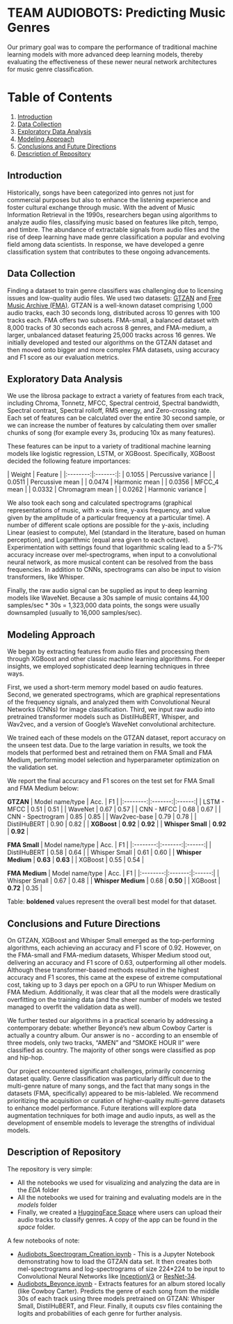 # TEAM AUDIOBOTS: Predicting Music Genres

Our primary goal was to compare the performance of traditional machine learning models with more advanced deep learning models, thereby evaluating the effectiveness of these newer neural network architectures for music genre classification. 

<!-- ## About Team Audiobots
Team members: Aycan Katitas, Dylan Bates, Paul VanKoughnett, Muhammed Cifci, Soheyl Anbouhi, Johann Thiel
-->

# Table of Contents
1. [Introduction](#Introduction)
2. [Data Collection](#Data-Collection)
3. [Exploratory Data Analysis](#Exploratory-Data-Analysis)
4. [Modeling Approach](#Modeling-Approach)
5. [Conclusions and Future Directions](#Conclusions-and-Future-Directions)
6. [Description of Repository](#Description-of-Repository)

## Introduction

Historically, songs have been categorized into genres not just for commercial purposes but also to enhance the listening experience and foster cultural exchange through music. With the advent of Music Information Retrieval in the 1990s, researchers began using algorithms to analyze audio files, classifying music based on features like pitch, tempo, and timbre. The abundance of extractable signals from audio files and the rise of deep learning have made genre classification a popular and evolving field among data scientists. In response, we have developed a genre classification system that contributes to these ongoing advancements. 

## Data Collection

Finding a dataset to train genre classifiers was challenging due to licensing issues and low-quality audio files. We used two datasets: [GTZAN](https://www.kaggle.com/datasets/andradaolteanu/gtzan-dataset-music-genre-classification) and [Free Music Archive (FMA)](https://github.com/mdeff/fma). GTZAN is a well-known dataset comprising 1,000 audio tracks, each 30 seconds long, distributed across 10 genres with 100 tracks each. FMA offers two subsets. FMA-small, a balanced dataset with 8,000 tracks of 30 seconds each across 8 genres, and FMA-medium, a larger, unbalanced dataset featuring 25,000 tracks across 16 genres. We initially developed and tested our algorithms on the GTZAN dataset and then moved onto bigger and more complex FMA datasets, using accuracy and F1 score as our evaluation metrics.

## Exploratory Data Analysis

We use the librosa package to extract a variety of features from each track, including Chroma, Tonnetz, MFCC, Spectral centroid, Spectral bandwidth, Spectral contrast, Spectral rolloff, RMS energy, and Zero-crossing rate. Each set of features can be calculated over the entire 30 second sample, or we can increase the number of features by calculating them over smaller chunks of song (for example every 3s, producing 10x as many features).

These features can be input to a variety of traditional machine learning models like logistic regression, LSTM, or XGBoost. Specifically, XGBoost decided the following feature importances:

| Weight | Feature |
|:--------:|:-------:|:
| 0.1055 | Percussive variance |
| 0.0511 | Percussive mean |
| 0.0474 | Harmonic mean |
| 0.0356 | MFCC_4 mean |
| 0.0332 | Chromagram mean |
| 0.0262 | Harmonic variance |

We also took each song and calculated spectrograms (graphical representations of music, with x-axis time, y-axis frequency, and value given by the amplitude of a particular frequency at a particular time). A number of different scale options are possible for the y-axis, including Linear (easiest to compute), Mel (standard in the literature, based on human perception), and Logarithmic (equal area given to each octave). Experimentation with settings found that logarithmic scaling lead to a 5-7% accuracy increase over mel-spectrograms, when input to a convolutional neural network, as more musical content can be resolved from the bass frequencies. In addition to CNNs, spectrograms can also be input to vision transformers, like Whisper.

Finally, the raw audio signal can be supplied as input to deep learning models like WaveNet. Because a 30s sample of music contains 44,100 samples/sec * 30s = 1,323,000 data points, the songs were usually downsampled (usually to 16,000 samples/sec).


## Modeling Approach

We began by extracting features from audio files and processing them through XGBoost and other classic machine learning algorithms. For deeper insights, we employed sophisticated deep learning techniques in three ways.

First, we used a short-term memory model based on audio features. Second, we generated spectrograms, which are graphical representations of the frequency signals, and analyzed them with Convolutional Neural Networks (CNNs) for image classification. Third, we input raw audio into pretrained transformer models such as DistilHuBERT, Whisper, and Wav2vec, and a version of Google’s WaveNet convolutional architecture.

We trained each of these models on the GTZAN dataset, report accuracy on the unseen test data. Due to the large variation in results, we took the models that performed best and retrained them on FMA Small and FMA Medium, performing model selection and hyperparameter optimization on the validation set.

We report the final accuracy and F1 scores on the test set for FMA Small and FMA Medium below:

**GTZAN**
| Model name/type | Acc. | F1  |
|:--------:|:-------:|:------:|
| LSTM - MFCC | 0.51 | 0.51 |
| WaveNet | 0.67 | 0.57 |
| CNN - MFCC | 0.68 | 0.67 |
| CNN - Spectrogram | 0.85 | 0.85 |
| Wav2vec-base | 0.79 | 0.78 |
| DistilHuBERT | 0.90 | 0.82 |
| **XGBoost** | **0.92** | **0.92** |
| **Whisper Small** | **0.92** | **0.92** |

**FMA Small**
| Model name/type | Acc. | F1  |
|:--------:|:-------:|:------:|
| DistilHuBERT | 0.58 | 0.64 |
| Whisper Small | 0.61 | 0.60 |
| **Whisper Medium** | **0.63** | **0.63** |
| XGBoost | 0.55 | 0.54 |

**FMA Medium**
| Model name/type | Acc. | F1  |
|:--------:|:-------:|:------:|
| Whisper Small | 0.67 | 0.48 |
| **Whisper Medium** | 0.68 | **0.50** |
| XGBoost | **0.72** | 0.35 |

Table: **boldened** values represent the overall best model for that dataset.

## Conclusions and Future Directions

On GTZAN, XGBoost and Whisper Small emerged as the top-performing algorithms, each achieving an accuracy and F1 score of 0.92. However, on the FMA-small and FMA-medium datasets, Whisper Medium stood out, delivering an accuracy and F1 score of 0.63, outperforming all other models. Although these transformer-based methods resulted in the highest accuracy and F1 scores, this came at the expese of extreme computational cost, taking up to 3 days per epoch on a GPU to run Whisper Medium on FMA Medium. Additionally, it was clear that all the models were drastically overfitting on the training data (and the sheer number of models we tested managed to overfit the validation data as well).

We further tested our algorithms in a practical scenario by addressing a contemporary debate: whether Beyoncé’s new album Cowboy Carter is actually a country album. Our answer is no - according to an ensemble of three models, only two tracks, “AMEN” and “SMOKE HOUR II” were classified as country. The majority of other songs were classified as pop and hip-hop.

Our project encountered significant challenges, primarily concerning dataset quality. Genre classification was particularly difficult due to the multi-genre nature of many songs, and the fact that many songs in the datasets (FMA, specifically) appeared to be mis-lableled. We recommend prioritizing the acquisition or curation of higher-quality multi-genre datasets to enhance model performance. Future iterations will explore data augmentation techniques for both image and audio inputs, as well as the development of ensemble models to leverage the strengths of individual models. 

## Description of Repository

The repository is very simple: 
*  All the notebooks we used for visualizing and analyzing the data are in the _EDA_ folder
*  All the notebooks we used for training and evaluating models are in the _models_ folder
*  Finally, we created a [HuggingFace Space](https://huggingface.co/spaces/allispaul/audiobot) where users can upload their audio tracks to classify genres. A copy of the app can be found in the _space_ folder.

A few notebooks of note:

* [Audiobots_Spectrogram_Creation.ipynb](https://github.com/allispaul/audiobot/blob/main/EDA/Audiobots_Spectrogram_Creation.ipynb) - This is a Jupyter Notebook demonstrating how to load the GTZAN data set. It then creates both mel-spectrograms and log-spectrograms of size 224*224 to be input to Convolutional Neural Networks like [InceptionV3](https://huggingface.co/docs/timm/en/models/inception-v3) or [ResNet-34](https://huggingface.co/microsoft/resnet-34).
* [Audiobots_Beyonce.ipynb](https://github.com/allispaul/audiobot/blob/main/models/Audiobots_Beyonce.ipynb) - Extracts features for an album stored locally (like Cowboy Carter). Predicts the genre of each song from the middle 30s of each track using three models pretrained on GTZAN: Whisper Small, DistilHuBERT, and Fleur. Finally, it ouputs csv files containing the logits and probabilities of each genre for further analysis.
